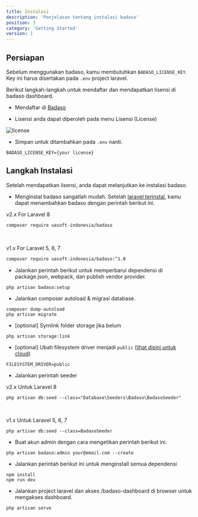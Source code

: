 ```yaml
---
title: Instalasi
description: 'Penjelasan tentang instalasi badaso'
position: 3
category: 'Getting Started'
version: 1
---
```


## Persiapan

Sebelum menggunakan badaso, kamu membutuhkan `BADASO_LICENSE_KEY`. Key ini harus disertakan pada `.env` project laravel.

Berikut langkah-langkah untuk mendaftar dan mendapatkan lisensi di badaso dashboard.

- Mendaftar di [Badaso](https://badaso.uatech.co.id/dashboard)

- Lisensi anda dapat diperoleh pada menu Lisensi (License)

![license](/installation/dashboard-licence.png)

- Simpan untuk ditambahkan pada `.env` nanti.

```env [.env]
BADASO_LICENSE_KEY={your license}
```

## Langkah Instalasi

Setelah mendapatkan lisensi, anda dapat melanjutkan ke instalasi badaso.

- Menginstal badaso sangatlah mudah. Setelah [laravel terinstal](https://laravel.com/docs/8.x/installation), kamu dapat menambahkan badaso dengan perintah berikut ini.

<badge>v2.x</badge> For Laravel 8

```bash
composer require uasoft-indonesia/badaso
```

<br />

<badge>v1.x</badge> For Laravel 5, 6, 7

```bash
composer require uasoft-indonesia/badaso:^1.0
```

- Jalankan perintah berikut untuk memperbarui dependensi di package.json, webpack, dan publish vendor provider.

```bash
php artisan badaso:setup
```

- Jalankan composer autoload & migrasi database.
```
composer dump-autoload
php artisan migrate
```

-  [optional] Symlink folder storage jika belum

```
php artisan storage:link
```

- [optional] Ubah filesystem driver menjadi `public` ([lihat disini untuk cloud](https://badaso-docs.uatech.co.id/core-concept/storage)) 

```
FILESYSTEM_DRIVER=public
```

- Jalankan perintah seeder

<badge>v2.x</badge> Untuk Laravel 8
```
php artisan db:seed --class="Database\Seeders\Badaso\BadasoSeeder"
```
<br/>

<badge>v1.x</badge> Untuk Laravel 5, 6, 7
```
php artisan db:seed --class=BadasoSeeder
```

- Buat akun admin dengan cara mengetikan perintah berikut ini.
```
php artisan badaso:admin your@email.com --create
```

- Jalankan perintah berikut ini untuk menginstall semua dependensi
```
npm install
npm run dev
``` 

- Jalankan project laravel dan akses /badaso-dashboard di browser untuk mengakses dashboard.

```
php artisan serve
```